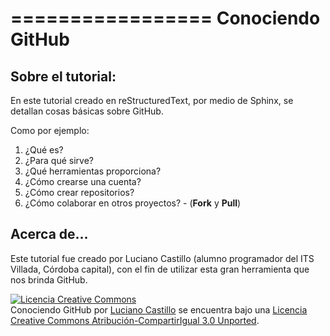 =================
Conociendo GitHub
=================

Sobre el tutorial:
------------------

En este tutorial creado en reStructuredText, por medio de Sphinx, se detallan cosas básicas sobre GitHub. 

Como por ejemplo:

1. ¿Qué es?
2. ¿Para qué sirve?
3. ¿Qué herramientas proporciona?
4. ¿Cómo crearse una cuenta?
5. ¿Cómo crear repositorios?
6. ¿Cómo colaborar en otros proyectos? - (**Fork** y **Pull**)


Acerca de...
------------

Este tutorial fue creado por Luciano Castillo (alumno programador del ITS Villada, Córdoba capital), con el fin de utilizar esta gran herramienta que nos brinda GitHub.


<a rel="license" href="http://creativecommons.org/licenses/by-sa/3.0/deed.es"><img alt="Licencia Creative Commons" style="border-width:0" src="http://i.creativecommons.org/l/by-sa/3.0/88x31.png" /></a><br /><span xmlns:dct="http://purl.org/dc/terms/" property="dct:title">Conociendo GitHub</span> por <a xmlns:cc="http://creativecommons.org/ns#" href="https://github.com/LuchoCastillo/Conociendo-GitHub" property="cc:attributionName" rel="cc:attributionURL">Luciano Castillo</a> se encuentra bajo una <a rel="license" href="http://creativecommons.org/licenses/by-sa/3.0/deed.es">Licencia Creative Commons Atribución-CompartirIgual 3.0 Unported</a>.
